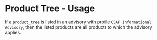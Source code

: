 # Product Tree - Usage

If a `product_tree` is listed in an advisory with profile `CSAF Informational Advisory`, then the listed products are all products to which the advisory applies.
